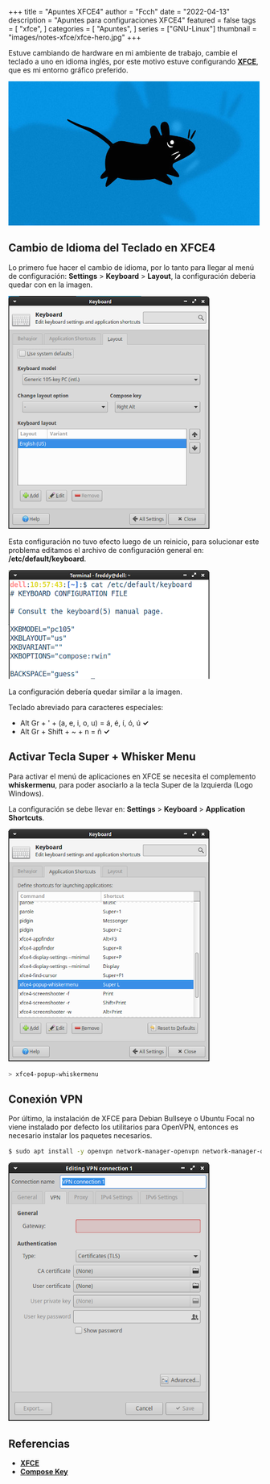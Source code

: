 +++
title = "Apuntes XFCE4"
author = "Fcch"
date = "2022-04-13"
description = "Apuntes para configuraciones XFCE4"
featured = false
tags = [
    "xfce",
]
categories = [
    "Apuntes",
]
series = ["GNU-Linux"]
thumbnail = "images/notes-xfce/xfce-hero.jpg"
+++

Estuve cambiando de hardware en mi ambiente de trabajo, cambie el teclado a uno en idioma inglés, por este motivo estuve configurando [**XFCE**](https://xfce.org/), que es mi entorno gráfico preferido.

<!--more-->

![](/images/notes-xfce/xfce-hero.jpg)

## Cambio de Idioma del Teclado en XFCE4

Lo primero fue hacer el cambio de idioma, por lo tanto para llegar al menú de configuración: **Settings** > **Keyboard** > **Layout**, la configuración deberia quedar con en la imagen.

![](/images/notes-xfce/xfce-keyboard.png)

Esta configuración no tuvo efecto luego de un reinicio, para solucionar este problema editamos el archivo de configuración general en: **/etc/default/keyboard**.

![](/images/notes-xfce/xfce-general.png)

La configuración debería quedar similar a la imagen.

Teclado abreviado para caracteres especiales:

- Alt Gr + ' + (a, e, i, o, u) = á, é, í, ó, ú **✓**
- Alt Gr + Shift + ~ + n = ñ **✓**

## Activar Tecla Super + Whisker Menu

Para activar el menú de aplicaciones en XFCE se necesita el complemento **whiskermenu**, para poder asociarlo a la tecla Super de la Izquierda (Logo Windows).

La configuración se debe llevar en: **Settings** > **Keyboard** > **Application Shortcuts**.

![](/images/notes-xfce/xfce-menu.png)

```bash
> xfce4-popup-whiskermenu
```

## Conexión VPN

Por último, la instalación de XFCE para Debian Bullseye o Ubuntu Focal no viene instalado por defecto los utilitarios para OpenVPN, entonces es necesario instalar los paquetes necesarios.

```bash
$ sudo apt install -y openvpn network-manager-openvpn network-manager-openvpn-gnome
```

![](/images/notes-xfce/xfce-vpn.png)

## Referencias

- [**XFCE**](https://xfce.org/)
- [**Compose Key**](https://help.ubuntu.com/community/ComposeKey)
